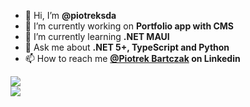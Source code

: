 - 👋 Hi, I’m <b>@piotreksda</b>
- 🌱 I’m currently working on <b>Portfolio app with CMS</b>
- 🧠 I’m currently learning <b>.NET MAUI</b>
- 💬 Ask me about <b>.NET 5+, TypeScript and Python</b>
- 📫 How to reach me <b>[@Piotrek Bartczak](https://www.linkedin.com/in/bartczak-piotr/) on Linkedin</b>

<picture>
<source 
  srcset="https://github-readme-stats.vercel.app/api/top-langs/?username=piotreksda&count_private=true&show_icons=true&theme=radical"
  media="(prefers-color-scheme: dark)"
/>
<source
  srcset="https://github-readme-stats.vercel.app/api/top-langs/?username=piotreksda&count_private=true&show_icons=true"
  media="(prefers-color-scheme: light), (prefers-color-scheme: no-preference)"
/>
<img src="https://github-readme-stats.vercel.app/api/top-langs/?username=piotreksda&count_private=true&show_icons=true" />
</picture>

</br>
<picture>
<source 
  srcset="https://github-readme-stats.vercel.app/api?username=piotreksda&count_private=true&show_icons=true&theme=radical"
  media="(prefers-color-scheme: dark)"
/>
<source
  srcset="https://github-readme-stats.vercel.app/api?username=piotreksda&count_private=true&show_icons=true"
  media="(prefers-color-scheme: light), (prefers-color-scheme: no-preference)"
/>
<img src="https://github-readme-stats.vercel.app/api?username=piotreksda&count_private=true&show_icons=true" />
</picture>



<!---
piotreksda/piotreksda is a ✨ special ✨ repository because its `README.md` (this file) appears on your GitHub profile.
You can click the Preview link to take a look at your changes.
--->
